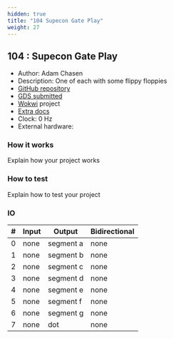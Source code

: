 ```yaml
---
hidden: true
title: "104 Supecon Gate Play"
weight: 27
---
```


## 104 : Supecon Gate Play

* Author: Adam Chasen
* Description: One of each with some flippy floppies
* [GitHub repository](https://github.com/chaseadam/tt5)
* [GDS submitted](https://github.com/chaseadam/tt5/actions/runs/6755385200)
* [Wokwi](https://wokwi.com/projects/380408409844584449) project
* [Extra docs]()
* Clock: 0 Hz
* External hardware: 



### How it works

Explain how your project works


### How to test

Explain how to test your project


### IO

| # | Input        | Output       | Bidirectional      |
|---|--------------|--------------| -------------------|
| 0 | none  | segment a | none |
| 1 | none  | segment b | none |
| 2 | none  | segment c | none |
| 3 | none  | segment d | none |
| 4 | none  | segment e | none |
| 5 | none  | segment f | none |
| 6 | none  | segment g | none |
| 7 | none  | dot | none |
